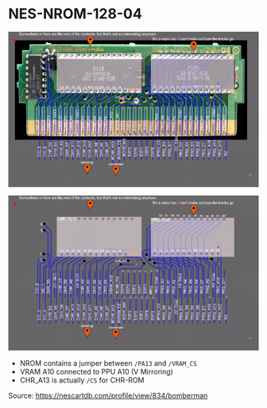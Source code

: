 # NES-NROM-128-04

![1](1.png)

![2](2.png)

- NROM contains a jumper between `/PA13` and `/VRAM_CS`
- VRAM A10 connected to PPU A10 (V Mirroring)
- CHR_A13 is actually `/CS` for CHR-ROM

Source: https://nescartdb.com/profile/view/834/bomberman
